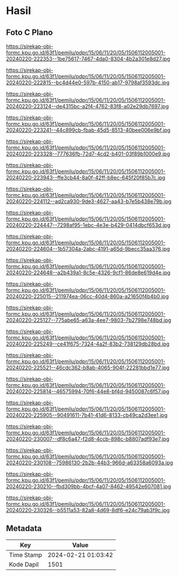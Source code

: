 # Hasil

## Foto C Plano

https://sirekap-obj-formc.kpu.go.id/63f1/pemilu/pdpr/15/06/11/20/05/1506112005001-20240220-222353--1be75617-7467-4da0-8304-4b2a301e8d27.jpg

https://sirekap-obj-formc.kpu.go.id/63f1/pemilu/pdpr/15/06/11/20/05/1506112005001-20240220-222815--bc4d44e0-597b-4150-ab17-9798af3593dc.jpg

https://sirekap-obj-formc.kpu.go.id/63f1/pemilu/pdpr/15/06/11/20/05/1506112005001-20240220-223124--de4315bc-a2f4-4762-83f8-a02e29db7697.jpg

https://sirekap-obj-formc.kpu.go.id/63f1/pemilu/pdpr/15/06/11/20/05/1506112005001-20240220-223241--44c899cb-fbab-45d5-8513-40bee006e9bf.jpg

https://sirekap-obj-formc.kpu.go.id/63f1/pemilu/pdpr/15/06/11/20/05/1506112005001-20240220-223328--777636fb-72d7-4cd2-b401-03f89b1000e9.jpg

https://sirekap-obj-formc.kpu.go.id/63f1/pemilu/pdpr/15/06/11/20/05/1506112005001-20240220-223943--ffe3cb44-8a0f-42ff-b8ec-645f20f85b7c.jpg

https://sirekap-obj-formc.kpu.go.id/63f1/pemilu/pdpr/15/06/11/20/05/1506112005001-20240220-224112--ad2ca930-9de3-4627-aa43-b7e5b438e79b.jpg

https://sirekap-obj-formc.kpu.go.id/63f1/pemilu/pdpr/15/06/11/20/05/1506112005001-20240220-224447--7298af95-1ebc-4e3e-b429-0414dbcf653d.jpg

https://sirekap-obj-formc.kpu.go.id/63f1/pemilu/pdpr/15/06/11/20/05/1506112005001-20240220-224604--1b57304a-2abc-4191-a65d-9becc35aa376.jpg

https://sirekap-obj-formc.kpu.go.id/63f1/pemilu/pdpr/15/06/11/20/05/1506112005001-20240220-224648--a2b439a1-8c5e-4326-9cf1-86de8e619d4e.jpg

https://sirekap-obj-formc.kpu.go.id/63f1/pemilu/pdpr/15/06/11/20/05/1506112005001-20240220-225015--211974ea-06cc-40d4-860a-a21650f4b4b0.jpg

https://sirekap-obj-formc.kpu.go.id/63f1/pemilu/pdpr/15/06/11/20/05/1506112005001-20240220-225127--775abe65-a63a-4ee7-9803-7b2798e748bd.jpg

https://sirekap-obj-formc.kpu.go.id/63f1/pemilu/pdpr/15/06/11/20/05/1506112005001-20240220-225249--ce41f675-7324-4a2f-83b2-738129db28bd.jpg

https://sirekap-obj-formc.kpu.go.id/63f1/pemilu/pdpr/15/06/11/20/05/1506112005001-20240220-225521--46cdc362-b8ab-4065-904f-22281bbd1e77.jpg

https://sirekap-obj-formc.kpu.go.id/63f1/pemilu/pdpr/15/06/11/20/05/1506112005001-20240220-225814--46575994-70f6-44e8-bf4d-9450087c6f57.jpg

https://sirekap-obj-formc.kpu.go.id/63f1/pemilu/pdpr/15/06/11/20/05/1506112005001-20240220-225905--90491611-7b41-41d6-8133-cb49ca2d3ee1.jpg

https://sirekap-obj-formc.kpu.go.id/63f1/pemilu/pdpr/15/06/11/20/05/1506112005001-20240220-230007--df8c6a47-f2d8-4ccb-898c-b8807adf93e7.jpg

https://sirekap-obj-formc.kpu.go.id/63f1/pemilu/pdpr/15/06/11/20/05/1506112005001-20240220-230108--75986130-2b2b-44b3-966d-a63358a6093a.jpg

https://sirekap-obj-formc.kpu.go.id/63f1/pemilu/pdpr/15/06/11/20/05/1506112005001-20240220-230210--fbd309bb-4bcf-4a07-8462-49542e607081.jpg

https://sirekap-obj-formc.kpu.go.id/63f1/pemilu/pdpr/15/06/11/20/05/1506112005001-20240220-230326--b5511a53-82a8-4d69-8df6-e24c79ab3f9c.jpg


## Metadata

| Key        | Value               |
| ---------- | ------------------- |
| Time Stamp | 2024-02-21 01:03:42 |
| Kode Dapil | 1501                |



